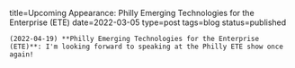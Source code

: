 
title=Upcoming Appearance: Philly Emerging Technologies for the Enterprise (ETE)
date=2022-03-05
type=post
tags=blog
status=published
~~~~~~
(2022-04-19) **Philly Emerging Technologies for the Enterprise (ETE)**: I'm looking forward to speaking at the Philly ETE show once again! 
            